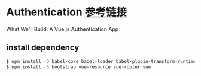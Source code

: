 # Authentication [参考链接](https://auth0.com/blog/build-an-app-with-vuejs/)
What We'll Build: A Vue.js Authentication App
## install dependency
```sh
$ npm install -D babel-core babel-loader babel-plugin-transform-runtime babel-preset-es2015 babel-runtime  css-loader style-loader vue-hot-reload-api vue-html-loader vue-loader webpack webpack-dev-server
$ npm install -S bootstrap vue-resource vue-router vue
```
